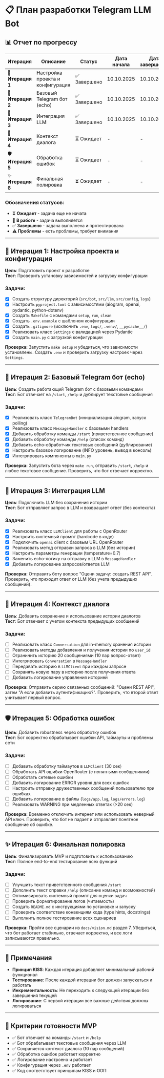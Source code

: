 # 📋 План разработки Telegram LLM Bot

## 📊 Отчет по прогрессу

| Итерация | Описание | Статус | Дата начала | Дата завершения |
|----------|----------|--------|-------------|-----------------|
| 🔧 **Итерация 1** | Настройка проекта и конфигурация | ✅ Завершено | 10.10.2025 | 10.10.2025 |
| 🤖 **Итерация 2** | Базовый Telegram бот (echo) | ✅ Завершено | 10.10.2025 | 10.10.2025 |
| 🧠 **Итерация 3** | Интеграция LLM | ✅ Завершено | 10.10.2025 | 10.10.2025 |
| 💬 **Итерация 4** | Контекст диалога | ⏳ Ожидает | - | - |
| 🛡️ **Итерация 5** | Обработка ошибок | ⏳ Ожидает | - | - |
| ✨ **Итерация 6** | Финальная полировка | ⏳ Ожидает | - | - |

### Обозначения статусов:
- ⏳ **Ожидает** - задача еще не начата
- 🚧 **В работе** - задача выполняется
- ✅ **Завершено** - задача выполнена и протестирована
- ⚠️ **Проблемы** - есть проблемы, требует внимания

---

## 🔧 Итерация 1: Настройка проекта и конфигурация

**Цель**: Подготовить проект к разработке  
**Тест**: Проверить установку зависимостей и загрузку конфигурации

### Задачи:

- [x] Создать структуру директорий (`src/bot`, `src/llm`, `src/config`, `logs`)
- [x] Настроить `pyproject.toml` с зависимостями (aiogram, openai, pydantic, python-dotenv)
- [x] Создать `Makefile` с командами `setup`, `run`, `clean`
- [x] Создать `.env.example` с шаблоном конфигурации
- [x] Создать `.gitignore` (исключить `.env`, `logs/`, `.venv/`, `__pycache__/`)
- [x] Реализовать класс `Settings` с валидацией через Pydantic
- [x] Создать `main.py` с загрузкой конфигурации

**Проверка**: Запустить `make setup` и убедиться, что зависимости установлены. Создать `.env` и проверить загрузку настроек через `Settings`.

---

## 🤖 Итерация 2: Базовый Telegram бот (echo)

**Цель**: Создать работающий Telegram бот с базовыми командами  
**Тест**: Бот отвечает на `/start`, `/help` и дублирует текстовые сообщения

### Задачи:

- [x] Реализовать класс `TelegramBot` (инициализация aiogram, запуск polling)
- [x] Реализовать класс `MessageHandler` с базовыми handlers
- [x] Добавить обработку команды `/start` (приветственное сообщение)
- [x] Добавить обработку команды `/help` (список команд)
- [x] Добавить echo-обработчик текстовых сообщений (дублирование)
- [x] Настроить базовое логирование (INFO уровень, вывод в консоль)
- [x] Интегрировать компоненты в `main.py`

**Проверка**: Запустить бота через `make run`, отправить `/start`, `/help` и любое текстовое сообщение. Проверить, что бот отвечает корректно.

---

## 🧠 Итерация 3: Интеграция LLM

**Цель**: Подключить LLM без сохранения истории  
**Тест**: Бот отправляет запрос в LLM и возвращает ответ (без контекста)

### Задачи:

- [x] Реализовать класс `LLMClient` для работы с OpenRouter
- [x] Настроить системный промпт (hardcode в коде)
- [x] Подключить `openai` client с базовым URL OpenRouter
- [x] Реализовать метод отправки запроса в LLM (без истории)
- [x] Настроить параметры генерации (temperature=0.7)
- [x] Заменить echo-логику на отправку в LLM в `MessageHandler`
- [x] Добавить логирование запросов/ответов LLM

**Проверка**: Отправить боту вопрос "Оцени задачу: создать REST API". Проверить, что приходит ответ от LLM (без учета предыдущих сообщений).

---

## 💬 Итерация 4: Контекст диалога

**Цель**: Добавить сохранение и использование истории диалогов  
**Тест**: Бот отвечает с учетом контекста предыдущих сообщений

### Задачи:

- [ ] Реализовать класс `Conversation` для in-memory хранения истории
- [ ] Реализовать методы добавления и получения истории по `user_id`
- [ ] Ограничить историю 20 сообщениями (10 пар вопрос-ответ)
- [ ] Интегрировать `Conversation` в `MessageHandler`
- [ ] Передавать историю в `LLMClient` при каждом запросе
- [ ] Сохранять новую пару в историю после получения ответа
- [ ] Добавить логирование управления историей

**Проверка**: Отправить серию связанных сообщений: "Оцени REST API", затем "А если добавить аутентификацию?". Проверить, что второй ответ учитывает первый вопрос.

---

## 🛡️ Итерация 5: Обработка ошибок

**Цель**: Добавить robustness через обработку ошибок  
**Тест**: Бот корректно обрабатывает ошибки API, таймауты и проблемы сети

### Задачи:

- [ ] Добавить обработку таймаутов в `LLMClient` (30 сек)
- [ ] Обработать API ошибки OpenRouter (с понятными сообщениями)
- [ ] Обработать сетевые ошибки
- [ ] Добавить логирование ERROR уровня для всех ошибок
- [ ] Настроить отправку дружественных сообщений пользователю при ошибках
- [ ] Добавить логирование в файлы (`logs/app.log`, `logs/errors.log`)
- [ ] Реализовать WARNING при медленных ответах (>20 сек)

**Проверка**: Временно отключить интернет или использовать неверный API ключ. Проверить, что бот не падает и отправляет понятное сообщение об ошибке.

---

## ✨ Итерация 6: Финальная полировка

**Цель**: Финализировать MVP и подготовить к использованию  
**Тест**: Полное end-to-end тестирование всех функций

### Задачи:

- [ ] Улучшить текст приветственного сообщения `/start`
- [ ] Дополнить текст справки `/help` (описание команд и возможностей)
- [ ] Оптимизировать системный промпт для оценки задач
- [ ] Проверить форматирование логов (читаемость)
- [ ] Создать `README.md` с инструкциями по установке и запуску
- [ ] Проверить соответствие конвенциям кода (type hints, docstrings)
- [ ] Выполнить полное тестирование всех сценариев

**Проверка**: Пройти все сценарии из `docs/vision.md` раздел 7. Убедиться, что бот работает стабильно, отвечает корректно, и все логи записываются правильно.

---

## 📝 Примечания

- **Принцип KISS**: Каждая итерация добавляет минимальный рабочий функционал
- **Тестирование**: После каждой итерации бот должен запускаться и работать
- **Инкрементальность**: Не переходить к следующей итерации без завершения текущей
- **Логирование**: С первой итерации все важные действия должны логироваться

---

## 🎯 Критерии готовности MVP

- ✅ Бот отвечает на команды `/start` и `/help`
- ✅ Бот обрабатывает текстовые сообщения через LLM
- ✅ Сохраняется контекст диалога (10 пар сообщений)
- ✅ Обработка ошибок работает корректно
- ✅ Логирование настроено и работает
- ✅ Конфигурация через `.env` работает
- ✅ Код соответствует принципам KISS и ООП


